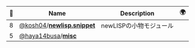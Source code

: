 |:star2: | Name | Description | 🌍|
|---|---|---|---|
|8|[@kosh04](https://github.com/kosh04)/[**newlisp.snippet**](https://github.com/kosh04/newlisp.snippet)|newLISPの小物モジュール||
|5|[@haya14busa](https://github.com/haya14busa)/[**misc**](https://github.com/haya14busa/misc)|||

